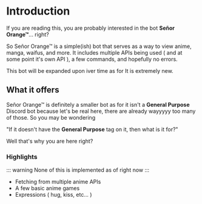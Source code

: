 # Introduction

If you are reading this, you are probably interested in the bot **Señor Orange™**... right?

So Señor Orange™ is a simple(ish) bot that serves as a way to view anime, manga, waifus, and more. It includes multiple APIs being used ( and at some point it's own API ), a few commands, and hopefully no errors.

This bot will be expanded upon iver time as for It is
extremely new.

## What it offers

Señor Orange™ is definitely a smaller bot as for it isn't a **General Purpose** Discord bot because let's be real here, there are already wayyyyy too many of those. So you may be wondering

"If it doesn't have the **General Purpose** tag on it, then what is it for?"

Well that's why you are here right?

### Highlights

::: warning None of this is implemented as of right now :::

- Fetching from multiple anime APIs
- A few basic anime games
- Expressions ( hug, kiss, etc... )
